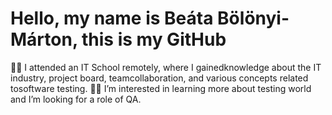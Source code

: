 # Hello, my name is Beáta Bölönyi-Márton, this is my GitHub

:woman_student: I attended an IT School remotely, where I gainedknowledge about the IT industry, project board, teamcollaboration, and various concepts related tosoftware testing.
:woman_technologist: I’m interested in learning more about testing world and I’m looking for a role of QA.
